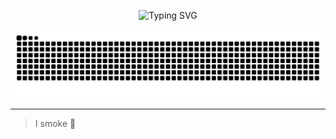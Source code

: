 <!-- Typing animation -->
<p align="center">
  <img 
    src="https://readme-typing-svg.herokuapp.com?font=&pause=1000&color=7F42F7&repeat=false&width=435&lines=aimar+sda"
    alt="Typing SVG"
  />
</p>


<p align="center">
  <img src="https://raw.githubusercontent.com/baljir0901/baljir0901/output/github-contribution-grid-snake.svg" alt="Contribution Snake" />
</p>

---



> I smoke 🚬
